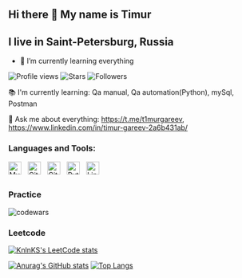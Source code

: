 ## Hi there 👋 My name is Timur
## I live in  Saint-Petersburg, Russia

- 🌱 I’m currently learning everything 

<!-- Badges -->
![Profile views](https://komarev.com/ghpvc/?username=t1murgareev&color=blue&style=flat-square")
![Stars](https://img.shields.io/github/stars/t1murgareev)
![Followers](https://img.shields.io/github/followers/t1murgareev)



:books: I'm currently learning: Qa manual, Qa automation(Python), mySql, Postman


📧 Ask me about everything: https://t.me/t1murgareev, https://www.linkedin.com/in/timur-gareev-2a6b431ab/

### Languages and Tools:


<img align="left" alt="MySQL" width="26px" src="https://cdn.jsdelivr.net/gh/devicons/devicon/icons/mysql/mysql-original.svg" style="padding-right:10px;" />
<img align="left" alt="Git" width="26px" src="https://cdn.jsdelivr.net/gh/devicons/devicon/icons/git/git-original.svg" style="padding-right:10px;" />
<img align="left" alt="GitHub" width="26px" src="https://user-images.githubusercontent.com/3369400/139447912-e0f43f33-6d9f-45f8-be46-2df5bbc91289.png" style="padding-right:10px;" />
<img align="left" alt="Python" width="26px" src="https://cdn.jsdelivr.net/gh/devicons/devicon/icons/python/python-original.svg" style="padding-right:10px;" />

<img align="left" alt="Linux" width="26px" src="https://cdn.jsdelivr.net/gh/devicons/devicon/icons/linux/linux-original.svg" style="padding-right:10px;" />







<br>
<br>



### Practice

![codewars](https://www.codewars.com/users/Timur8888/badges/small)
### Leetcode
[![KnlnKS's LeetCode stats](https://leetcode.com/ANOX-Timur/)](https://github.com/KnlnKS/leetcode-stats)




[![Anurag's GitHub stats](https://github-readme-stats.vercel.app/api?username=t1murgareev&theme=onedark&show_icons=true)](https://github.com/anuraghazra/github-readme-stats)
[![Top Langs](https://github-readme-stats.vercel.app/api/top-langs/?username=t1murgareev&layout=compact&theme=onedark)](https://github.com/anuraghazra/github-readme-stats)

